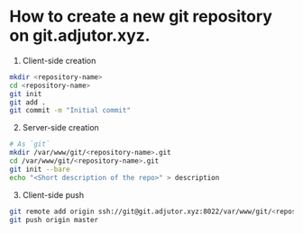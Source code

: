 # How to create a new git repository on git.adjutor.xyz.

1. Client-side creation

```sh
mkdir <repository-name>
cd <repository-name>
git init
git add .
git commit -m "Initial commit"
```

2. Server-side creation

```sh
# As `git`
mkdir /var/www/git/<repository-name>.git
cd /var/www/git/<repository-name>.git
git init --bare
echo "<Short description of the repo>" > description

```

3. Client-side push

```sh
git remote add origin ssh://git@git.adjutor.xyz:8022/var/www/git/<repository-name>.git
git push origin master
```

